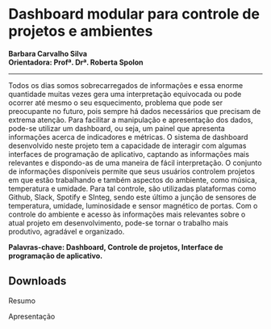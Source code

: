 # Dashboard modular para controle de projetos e ambientes
**Barbara Carvalho Silva**  
**Orientadora: Profª. Drª. Roberta Spolon**
***
Todos os dias somos sobrecarregados de informações e essa enorme quantidade muitas vezes gera uma interpretação equivocada ou pode ocorrer até mesmo o seu esquecimento, problema que pode ser preocupante no futuro, pois sempre há dados necessários que precisam de extrema atenção. Para facilitar a manipulação e apresentação dos dados, pode-se utilizar um dashboard, ou seja, um painel que apresenta informações acerca de indicadores e métricas. O sistema de dashboard desenvolvido neste projeto tem a capacidade de interagir com algumas interfaces de programação de aplicativo, captando as informações mais relevantes e dispondo-as de uma maneira de fácil interpretação. O conjunto de informações disponíveis permite que seus usuários controlem projetos em que estão trabalhando e também aspectos do ambiente, como música, temperatura e umidade. Para tal controle, são utilizadas plataformas como Github, Slack, Spotify e SInteg, sendo este último a junção de sensores de temperatura, umidade, luminosidade e sensor magnético de portas. Com o controle do ambiente e acesso às informações mais relevantes sobre o atual projeto em desenvolvimento, pode-se tornar o trabalho mais produtivo, agradável e organizado.  

**Palavras-chave: Dashboard, Controle de projetos, Interface de programação de aplicativo.**

## Downloads

<p><a :href="$withBase('/files/resumo_barbara.doc')" download>Resumo</a></p>
<p><a :href="$withBase('/files/apresen_barbara.pptx')" download>Apresentação</a></p>
